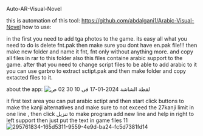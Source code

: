 Auto-AR-Visual-Novel

this is automation of this tool: https://github.com/abdalgani1/Arabic-Visual-Novel
how to use:

in the first you need to add tga photos to the game. its easy all what you need to do is delete fnt.pak then make sure you dont have en.pak file!!! then make new folder and name it fnt, fnt only without anything more. and copy all files in rar to this folder also this files containe arabic support to the game. after that you need to change script files to be able to add arabic to it you can use garbro to extract sctipt.pak and then make folder and copy extacted files to it.

about the app: 
![‏لقطة الشاشة 2024-01-17 في 10 30 02 ص](https://github.com/abdalgani1/Auto-AR-Visual-Novel/assets/88602099/42e0c5ad-b633-491a-a253-0069dcb05ff0)


it first text area you can put arabic sctipt and then start click buttons to make the kanji alternatives and make sure to not exceed the 27kanji limit in one line , then click تنزيل to make program add new line and help in right to left support then just put the text in game files 11
![295761834-165d5311-9559-4e9d-ba24-fc5d7381fd14](https://github.com/abdalgani1/Auto-AR-Visual-Novel/assets/88602099/d7702c8b-26c2-476a-bca5-d3975f97cfbb)
